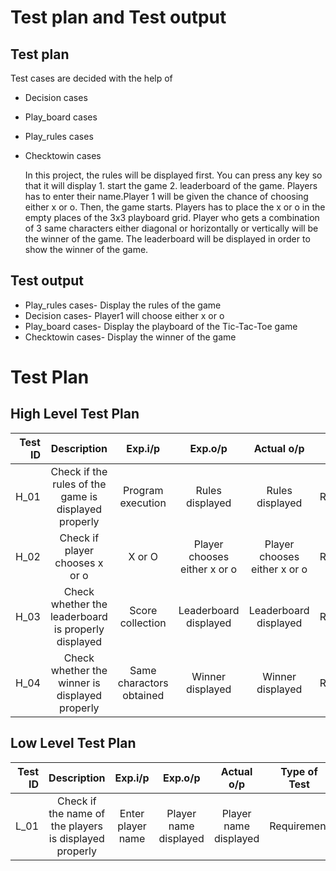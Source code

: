 # Test plan and Test output
## Test plan

Test cases are decided with the help of
* Decision cases
* Play_board cases
* Play_rules cases
* Checktowin cases
     
     In this project, the rules will be displayed first. You can press any key so that it will display 1. start the game 2. leaderboard of the game. 
     Players has to enter their name.Player 1 will be given the chance of choosing either x or o. Then, the game starts. Players has to place the x or o in the empty        places of the 3x3 playboard grid.
     Player who gets a combination of 3 same characters either diagonal or horizontally or vertically will be the winner of the game. 
     The leaderboard will be displayed in order to show the winner of the game.
 ## Test output
  *  Play_rules cases- Display the rules of the game
  *  Decision cases- Player1 will choose either x or o
  *  Play_board cases- Display the playboard of the Tic-Tac-Toe game
  *  Checktowin cases- Display the winner of the game
 # Test Plan
 ## High Level Test Plan
| Test ID | Description | Exp.i/p | Exp.o/p | Actual o/p | Type of Test |
| -------:|:-----------:|:-------:|:-------:|:----------:|:------------:|
| H_01 | Check if the rules of the game is displayed properly | Program execution | Rules displayed | Rules displayed | Requirement |
| H_02 | Check if player chooses x or o | X or O | Player chooses either x or o | Player chooses either x or o | Requirement |
| H_03 | Check whether the leaderboard is properly displayed | Score collection | Leaderboard displayed | Leaderboard displayed | Requirement |
| H_04 | Check whether the winner is displayed properly | Same charactors obtained | Winner displayed | Winner displayed | Requirement |

## Low Level Test Plan
| Test ID | Description | Exp.i/p | Exp.o/p | Actual o/p | Type of Test |
| -------:|:-----------:|:-------:|:-------:|:----------:|:------------:|
| L_01 | Check if the name of the players is displayed properly | Enter player name | Player name displayed | Player name displayed | Requirement |
